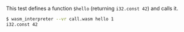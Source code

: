 This test defines a function `$hello` (returning `i32.const 42`) and calls it.

```sh
$ wasm_interpreter --vr call.wasm hello 1
i32.const 42

```
